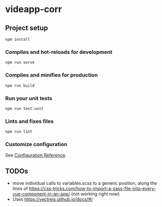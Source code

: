 # videapp-corr

## Project setup
```
npm install
```

### Compiles and hot-reloads for development
```
npm run serve
```

### Compiles and minifies for production
```
npm run build
```

### Run your unit tests
```
npm run test:unit
```

### Lints and fixes files
```
npm run lint
```

### Customize configuration
See [Configuration Reference](https://cli.vuejs.org/config/).

## TODOs

* move individual calls to variables.scss to a generic position, along the lines of https://css-tricks.com/how-to-import-a-sass-file-into-every-vue-component-in-an-app/ (not working right now)
* Uses https://vectrejs.github.io/docs/#/
